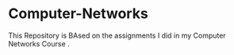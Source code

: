 # Computer-Networks
This Repository is BAsed on the assignments I did in my Computer Networks Course .
